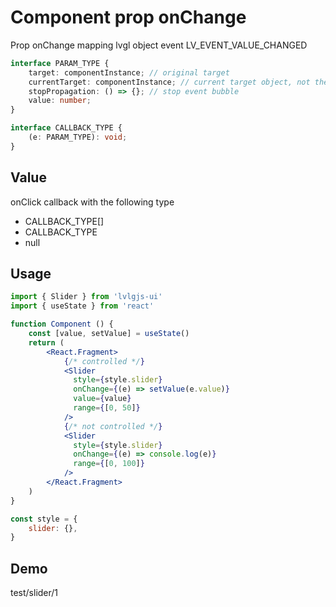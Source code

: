 # Component prop onChange

Prop onChange mapping lvgl object event LV_EVENT_VALUE_CHANGED

```ts
interface PARAM_TYPE {
    target: componentInstance; // original target
    currentTarget: componentInstance; // current target object, not the original object
    stopPropagation: () => {}; // stop event bubble
    value: number;
}

interface CALLBACK_TYPE {
    (e: PARAM_TYPE): void;
}
```

## Value
onClick callback with the following type
- CALLBACK_TYPE[]
- CALLBACK_TYPE
- null

## Usage
```jsx
import { Slider } from 'lvlgjs-ui'
import { useState } from 'react'

function Component () {
    const [value, setValue] = useState()
    return (
        <React.Fragment>
            {/* controlled */}
            <Slider
              style={style.slider}
              onChange={(e) => setValue(e.value)}
              value={value}
              range={[0, 50]}
            />
            {/* not controlled */}
            <Slider
              style={style.slider}
              onChange={(e) => console.log(e)}
              range={[0, 100]}
            />
        </React.Fragment>
    )
}

const style = {
    slider: {},
}
```

## Demo
test/slider/1

